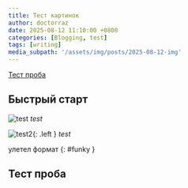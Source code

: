 ```yaml
---
title: Тест картинок
author: doctorraz
date: 2025-08-12 11:10:00 +0800
categories: [Blogging, test]
tags: [writing]
media_subpath: '/assets/img/posts/2025-08-12-img'
---
```


[Тест проба](#тест-проба)

## Быстрый старт
 
![test](Accelerators_menu.png)
_test_

![test2](/Accelerators_menu.png){: .left }
_test_





улетел формат
{: #funky }


## Тест проба
